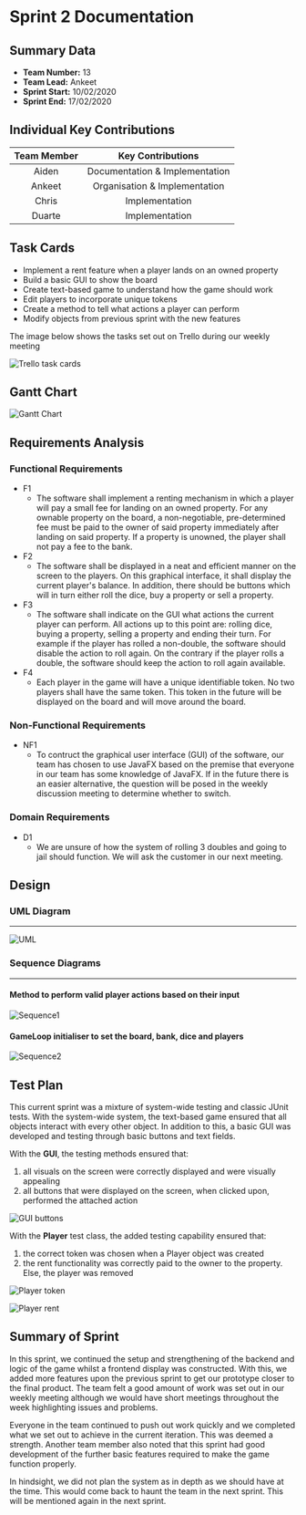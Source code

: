 # Sprint 2 Documentation

## Summary Data

- **Team Number:** 13
- **Team Lead:** Ankeet
- **Sprint Start:** 10/02/2020
- **Sprint End:** 17/02/2020

## Individual Key Contributions

| Team Member | Key Contributions |
| :---------: | :---------------: |
|    Aiden    |  Documentation & Implementation   |
|   Ankeet    |  Organisation & Implementation   |
|    Chris    |  Implementation   |
|   Duarte    |  Implementation   |

## Task Cards

- Implement a rent feature when a player lands on an owned property
- Build a basic GUI to show the board
- Create text-based game to understand how the game should work
- Edit players to incorporate unique tokens
- Create a method to tell what actions a player can perform
- Modify objects from previous sprint with the new features

<div style="page-break-after: always;"></div>

The image below shows the tasks set out on Trello during our weekly meeting

![Trello task cards](images/trello2.png) 

<div style="page-break-after: always;"></div>

## Gantt Chart

![Gantt Chart](images/ganttChart2.png)

## Requirements Analysis

### Functional Requirements

- F1
  - The software shall implement a renting mechanism in which a player will pay a small fee for landing on an owned property. For any ownable property on the board, a non-negotiable, pre-determined fee must be paid to the owner of said property immediately after landing on said property. If a property is unowned, the player shall not pay a fee to the bank.
- F2
  - The software shall be displayed in a neat and efficient manner on the screen to the players. On this graphical interface, it shall display the current player's balance. In addition, there should be buttons which will in turn either roll the dice, buy a property or sell a property.
- F3
  - The software shall indicate on the GUI what actions the current player can perform. All actions up to this point are: rolling dice, buying a property, selling a property and ending their turn. For example if the player has rolled a non-double, the software should disable the action to roll again. On the contrary if the player rolls a double, the software should keep the action to roll again available.
- F4
  - Each player in the game will have a unique identifiable token. No two players shall have the same token. This token in the future will be displayed on the board and will move around the board. 

<div style="page-break-after: always;"></div>

### Non-Functional Requirements

- NF1
  - To contruct the graphical user interface (GUI) of the software, our team has chosen to use JavaFX based on the premise that everyone in our team has some knowledge of JavaFX. If in the future there is an easier alternative, the question will be posed in the weekly discussion meeting to determine whether to switch.

### Domain Requirements

- D1
  - We are unsure of how the system of rolling 3 doubles and going to jail should function. We will ask the customer in our next meeting.

## Design

### UML Diagram
___

![UML](images/UML2.svg)

<div style="page-break-after: always;"></div>

### Sequence Diagrams
___

#### Method to perform valid player actions based on their input
![Sequence1](images/performActionSequence.svg)

#### GameLoop initialiser to set the board, bank, dice and players

![Sequence2](images/GameLoopConstructorSequence.svg)

## Test Plan

This current sprint was a mixture of system-wide testing and classic JUnit tests. With the system-wide system, the text-based game ensured that all objects interact with every other object. In addition to this, a basic GUI was developed and testing through basic buttons and text fields.

With the **GUI**, the testing methods ensured that:
1. all visuals on the screen were correctly displayed and were visually appealing
2. all buttons that were displayed on the screen, when clicked upon, performed the attached action

![GUI buttons](images/guiTest.png)

With the **Player** test class, the added testing capability ensured that:
1. the correct token was chosen when a Player object was created
2. the rent functionality was correctly paid to the owner to the property. Else, the player was removed

![Player token](images/playerTest.png)

![Player rent](images/playerRentTest.png)

## Summary of Sprint

In this sprint, we continued the setup and strengthening of the backend and logic of the game whilst a frontend display was constructed. With this, we added more features upon the previous sprint to get our prototype closer to the final product. The team felt a good amount of work was set out in our weekly meeting although we would have short meetings throughout the week highlighting issues and problems.

Everyone in the team continued to push out work quickly and we completed what we set out to achieve in the current iteration. This was deemed a strength. Another team member also noted that this sprint had good development of the further basic features required to make the game function properly.

In hindsight, we did not plan the system as in depth as we should have at the time. This would come back to haunt the team in the next sprint. This will be mentioned again in the next sprint.